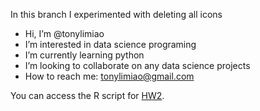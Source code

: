 In this branch I experimented with deleting all icons
-  Hi, I’m @tonylimiao
-  I’m interested in data science programing
-  I’m currently learning python
-  I’m looking to collaborate on any data science projects
-  How to reach me: tonylimiao@gmail.com

You can access the R script for [HW2](https://github.com/tonylimiao/tonylimiao/blob/main/docs/W2_data_prep_lab.html).
<!---
tonylimiao/tonylimiao is a ✨ special ✨ repository because its `README.md` (this file) appears on your GitHub profile.
You can click the Preview link to take a look at your changes.
--->

